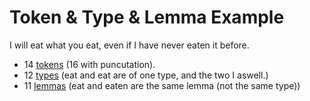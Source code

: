 # Token & Type & Lemma Example

I will eat what you eat, even if I have never eaten it before.

- 14 [tokens](Token.md) (16 with puncutation).
- 12 [types](Type.md) (eat and eat are of one type, and the two I aswell.)
- 11 [lemmas](Lemma.md) (eat and eaten are the same lemma (not the same type))
